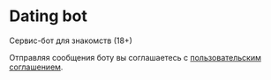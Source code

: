 # Dating bot

Сервис-бот для знакомств (18+)

Отправляя сообщения боту вы соглашаетесь с <a href="https://sun9-72.userapi.com/impg/c855524/v855524250/1e7f26/o-tAF_a7Fy8.jpg?size=510x398&quality=96&sign=c6439b9c3ab72021bb0d3656758cdc98&c_uniq_tag=oohGf9mIYfx-vYGZ7Z4c_OiXH5RdIPCTaIPt4K8ICeE&type=album">пользовательским соглашением</a>.

